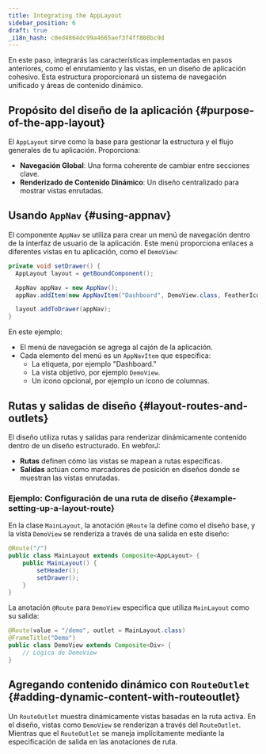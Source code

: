 ```yaml
---
title: Integrating the AppLayout
sidebar_position: 6
draft: true
_i18n_hash: c0ed4864dc99a4665aef3f4ff808bc9d
---
```

En este paso, integrarás las características implementadas en pasos anteriores, como el enrutamiento y las vistas, en un diseño de aplicación cohesivo. Esta estructura proporcionará un sistema de navegación unificado y áreas de contenido dinámico.

## Propósito del diseño de la aplicación {#purpose-of-the-app-layout}

El `AppLayout` sirve como la base para gestionar la estructura y el flujo generales de tu aplicación. Proporciona:
- **Navegación Global**: Una forma coherente de cambiar entre secciones clave.
- **Renderizado de Contenido Dinámico**: Un diseño centralizado para mostrar vistas enrutadas.

## Usando `AppNav` {#using-appnav}

El componente `AppNav` se utiliza para crear un menú de navegación dentro de la interfaz de usuario de la aplicación. Este menú proporciona enlaces a diferentes vistas en tu aplicación, como el `DemoView`:

```java title="MainLayout.java"
private void setDrawer() {
  AppLayout layout = getBoundComponent();

  AppNav appNav = new AppNav();
  appNav.addItem(new AppNavItem("Dashboard", DemoView.class, FeatherIcon.MESSAGE_CIRCLE.create()));

  layout.addToDrawer(appNav);
}
```

En este ejemplo:
- El menú de navegación se agrega al cajón de la aplicación.
- Cada elemento del menú es un `AppNavItem` que especifica:
  - La etiqueta, por ejemplo "Dashboard."
  - La vista objetivo, por ejemplo `DemoView`.
  - Un ícono opcional, por ejemplo un ícono de columnas.

## Rutas y salidas de diseño {#layout-routes-and-outlets}

El diseño utiliza rutas y salidas para renderizar dinámicamente contenido dentro de un diseño estructurado. En webforJ:
- **Rutas** definen cómo las vistas se mapean a rutas específicas.
- **Salidas** actúan como marcadores de posición en diseños donde se muestran las vistas enrutadas.

### Ejemplo: Configuración de una ruta de diseño {#example-setting-up-a-layout-route}

En la clase `MainLayout`, la anotación `@Route` la define como el diseño base, y la vista `DemoView` se renderiza a través de una salida en este diseño:

```java title="MainLayout.java"
@Route("/")
public class MainLayout extends Composite<AppLayout> {
    public MainLayout() {
        setHeader();
        setDrawer();
    }
}
```

La anotación `@Route` para `DemoView` especifica que utiliza `MainLayout` como su salida:

```java title="DemoView.java"
@Route(value = "/demo", outlet = MainLayout.class)
@FrameTitle("Demo")
public class DemoView extends Composite<Div> {
    // Lógica de DemoView
}
```

## Agregando contenido dinámico con `RouteOutlet` {#adding-dynamic-content-with-routeoutlet}

Un `RouteOutlet` muestra dinámicamente vistas basadas en la ruta activa. En el diseño, vistas como `DemoView` se renderizan a través del `RouteOutlet`. Mientras que el `RouteOutlet` se maneja implícitamente mediante la especificación de salida en las anotaciones de ruta.
